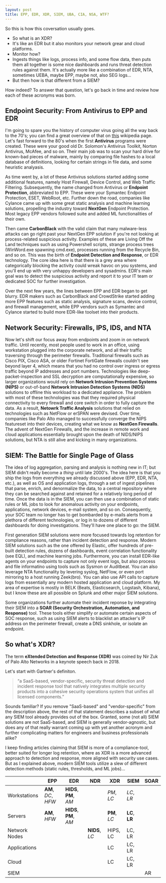 ```yaml
---
layout: post
title: EPP, EDR, XDR, SIEM, UBA, CIA, NSA, WTF?
---
```


So this is how this coversation usually goes.

- So what is an XDR?
- It's like an EDR but it also monitors your network grear and cloud platforms.
- Monitor how?
- Ingests things like logs, process info, and some flow data, then puts them all together is some nice dashboards and runs threat detection rules against them. It's actually more like a combination of EDR, NTA, sometimes UEBA, maybe EPP, maybe not, also SEG logs...
- But then how is that different from a SIEM?

How indeed? To answer that question, let's go back in time and review how each of these acronyms was born.

## Endpoint Security: From Antivirus to EPP and EDR
I'm going to spare you the history of computer virus going all the way back to the 70's; you can find a great overview of that on [this](https://en.wikipedia.org/wiki/Computer_virus) wikipedia page. Let's fast forward to the 80's when the first **Antivirus** programs were created. These were your good old Dr. Solomon's Antivirus Toolkit, Norton Antivirus, McAfee, and so on. Their main job was to scan your hard drive for known-bad pieces of malware, mainly by comparing file hashes to a local database of definitions, looking for certain strings in file data, and some heuristic analyasis.

As time went by, a lot of these Antivirus solutions started adding some additional features, namely Host Firewall, Device Control, and Web Traffic Filtering. Subsequently, the name changed from Antivirus or **Endpoint Protection**, abbreviated to EPP. These were your Symantec Endpoint Protection, ESET, WebRoot, etc. Further down the road, companies like Cylance came up with some great static analysis and machine learning solutions, propelling the industry toward **NextGen** Endpoint Protection. Most legacy EPP vendors followed suite and added ML functionalities of their own.

Then came **CarbonBlack** with the valid claim that many malware-less attacks can go right past your NextGen EPP solution if you're not looking at process-related suspicious activity. Examples of these are Living Off the Land techniques such as using Powershell scripts, strange process trees (WinWord.exe spawning cmd.exe), processes running from the Recycle Bin, and so on. This was the birth of **Endpoint Detection and Response**, or EDR technology. The core idea here is that there is a grey area where categorically blocking the activity could wreak havoc on you systems, and you'll end up with very unhappy developers and sysadmins. EDR's main goal was to detect the suspicious activity and report it to your IT team or dedicated SOC for further investigation.

Over the next few years, the lines between EPP and EDR began to get blurry. EDR makers such as CarbonBlack and CrowdStrike started adding more EPP features such as static analysis, signature scans, device control, and firewall management, while EPP vendors such as Symantec and Cylance started to build more EDR-like toolset into their products.

## Network Security: Firewalls, IPS, IDS, and NTA
Now let's shift our focus away from endpoints and zoom in on network traffic. Until recently, most people used to work in an office, using workstation plugged into the corporate network, and all their traffic traversing through the perimeter firewalls. Traditional firewalls such as Cisco PIX, Cisco ASA, or older Fortinet FortiGate firewalls couldn't see beyond layer 4, which means that you had no control over ingress or egress traffic beyond IP addresses and port numbers. Technologies like deep-packet-inspection and SSL decryption are computationally expensive, so larger organizations would rely on **Network Intrusion Prevention Systems (NIPS)** or out-of-band **Network Intrusion Detection Systems (NIDS)** solutions to offline this workload to a dedicated appliance. The problem with most of these technologies was that they required physical connectivity to every firewall and core switch in order to fully capture the data. As a result, **Netowrk Traffic Analysis** solutions that relied on technologies such as NetFlow or erSPAN were devised. Over time, companies like Palo Alto managed to successfully converge the NIPS featureset into their devices, creating what we know as **NextGen Firewalls**. The advent of NextGen Firewalls, and the increase in remote work and cloud applications essentially brought upon the death of NIDS/NIPS solutions, but NTA is still alive and kicking in many organizations.

## SIEM: The Battle for Single Page of Glass 
The idea of log aggregation, parsing and analysis is nothing new in IT; but SIEM didn't really become a *thing* until late 2000's. The idea here is that you ship the logs from everything we already discussed above (EPP, EDR, NTA, etc.), as well as OS and application logs, through a set of ingest pipelines that parse, enrich, and denormalize the data, to a central repository where they can be searched against and retained for a relatively long period of time. Once the data is in the SIEM, you can then use a combination of static rules or ML jobs to look for anomalous activity on your endpoints, applications, network devices, e-mail system, and so on. Consequently, your SOC team no longer has to get bombarded by e-mails alerts from a plethora of different technologies, or log in to dozens of different dashboards for doing investigations. They'll have one place to go: the SIEM.

First generation SIEM solutions were more focused towards log retention for compliance reasons, rather than incident detection and response. Modern SIEM solutions such as the one offered by Elastic, offer hundreds of pre-built detection rules, dozens of dashboards, event correlation functionality (see EQL), and machine learning jobs. Furthermore, you can install EDR-like agents on your endpoints to capture not only event logs, but also process and file informatino using tools such as Sysmon or Auditbeat. You can also leverage NTA functionality by levering syslog, NetFlow, or even port mirroring to a host running Zeek(bro). You can also use API calls to capture logs from essentially any modern hosted application and cloud platform. My area of expertise is mostly in BELK (Beats, Elasticsearch, Logstash, Kibana), but I know these are all possible on Splunk and other major SIEM solutions.

Some organizations further automate their incident reponse by integrating their SIEM into a **SOAR (Security Orchestration, Automation, and Response)** tool. These tools either simplify or automate certain aspects of SOC response, such as using SIEM alerts to blacklist an attacker's IP address on the perimeter firewall, create a DNS sinkhole, or isolate an endpoint.

## So what's XDR?
The term **eXtended Detection and Response (XDR)** was coined by Nir Zuk of Palo Alto Networks in a keynote speech back in 2018. 

Let's start with Gartner's definiton.

> “a SaaS-based, vendor-specific, security threat detection and incident response tool that natively integrates multiple security products into a cohesive security operations system that unifies all licensed components.”

Sounds familiar? If you remove "SaaS-based" and "vendor-specific" from the description above, the rest of that statement describes a subset of what any SIEM tool already provides out of the box. Granted, some (not all) SIEM solutions are not SaaS-based, and SIEM is generally vendor-agnostic, but does any of that really warrant coming up with yet another acronym and further complicating matters for engineers and business professionals alike?

I keep finding articles claiming that SIEM is more of a compliance-tool, better suited for longer log retention, where as XDR is a more advanced approach to detection and response, more aligned with security use cases. But as I explained above, modern SIEM tools utilize a slew of different detection methods (static rules, thresholds, and ML jobs)...



|               | EPP                 | EDR                    | NDR            | XDR          | SIEM             | SOAR |
| ---           | ---                 | ---                    | ---            | ---          | ---              | ---  |
| Workstations  | **AM**, *DC*, *HFW* | **HIDS**, **PM**, *AM* |                | *PM*, *LC*   | *LC*, *LR*       |      |
| Servers       | **AM**, *HFW*       | **HIDS**, **PM**, *AM* |                | **PM**, *LC* | **LC**, **LR**   |      |
| Network Nodes |                     |                        | **NIDS**, *LC* | HIPS, LC     | LC, LR   |      |
| Applications  |                     |                        |                |  LC         | LC, LR   |      |
| Cloud         |                     |          |          |  LC         | LC, LR   |      |
| SIEM          |                     |          |          |             |          | AR   |
